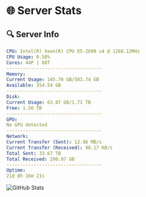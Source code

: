 # 🌐 Server Stats
## 🔍 Server Info
```yaml
CPU: Intel(R) Xeon(R) CPU E5-2699 v4 @ 1268.12MHz
CPU Usage: 0.50%
Cores: 44P | 88T
-----------------------------------
Memory:
Current Usage: 145.78 GB/503.74 GB
Available: 354.54 GB
-----------------------------------
Disk:
Current Usage: 63.07 GB/1.71 TB
Free: 1.56 TB
-----------------------------------
GPU:
No GPU detected
-----------------------------------
Network:
Current Transfer (Sent): 12.96 MB/s
Current Transfer (Received): 98.17 KB/s
Total Sent: 33.67 TB
Total Received: 290.97 GB
-----------------------------------
Uptime:
21d 8h 16m 21s
```
![GitHub Stats](https://img.shields.io/badge/Updated-2025-03-29_05:39:10-blue)